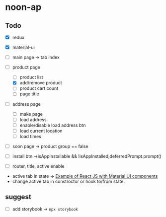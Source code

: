 # noon-ap

## Todo

- [x] redux
- [x] material-ui

- [ ] main page -> tab index
- [ ] product page
  - [ ] product list
  - [x] add/remove product
  - [ ] product cart count
  - [ ] page title
- [ ] address page
  - [ ] make page
  - [ ] load address
  - [ ] enable/disable load address btn
  - [ ] load current location
  - [ ] load times
- [ ] soon page -> product group == false

- [ ] install btn ->isAppInstallable && !isAppInstalled,deferredPrompt.prompt()
- [ ] router, title, active enable

- active tab in state -> [Example of React JS with Material UI components](https://www.golangprograms.com/example-of-react-js-with-material-ui-components.html)
- change active tab in constroctor or hook to/from state.

## suggest

- [ ] add storybook -> `npx storybook`
